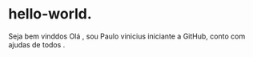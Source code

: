 # hello-world.
Seja  bem  vinddos
Olá , sou Paulo vinicius iniciante a  GitHub, conto com  ajudas  de todos .
